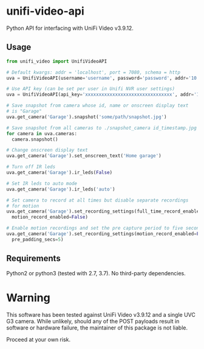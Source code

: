 # unifi-video-api
Python API for interfacing with UniFi Video v3.9.12.

## Usage
```python
from unifi_video import UnifiVideoAPI

# Default kwargs: addr = 'localhost', port = 7080, schema = http
uva = UnifiVideoAPI(username='username', password='password', addr='10.3.2.1')

# Use API key (can be set per user in Unifi NVR user settings)
uva = UnifiVideoAPI(api_key='xxxxxxxxxxxxxxxxxxxxxxxxxxxxxxxx', addr='10.3.2.1')

# Save snapshot from camera whose id, name or onscreen display text
# is "Garage"
uva.get_camera('Garage').snapshot('some/path/snapshot.jpg')

# Save snapshot from all cameras to ./snapshot_camera id_timestamp.jpg
for camera in uva.cameras:
  camera.snapshot()

# Change onscreen display text
uva.get_camera('Garage').set_onscreen_text('Home garage')

# Turn off IR leds
uva.get_camera('Garage').ir_leds(False)

# Set IR leds to auto mode
uva.get_camera('Garage').ir_leds('auto')

# Set camera to record at all times but disable separate recordings
# for motion
uva.get_camera('Garage').set_recording_settings(full_time_record_enabled=True,
  motion_record_enabled=False)

# Enable motion recordings and set the pre capture period to five seconds
uva.get_camera('Garage').set_recording_settings(motion_record_enabled=False,
  pre_padding_secs=5)
```


## Requirements
Python2 or python3 (tested with 2.7, 3.7). No third-party dependencies.

# Warning
This software has been tested against UniFi Video v3.9.12 and a single UVC G3
camera. While unlikely, should any of the POST payloads result in software or
hardware failure, the maintainer of this package is not liable.

Proceed at your own risk.
